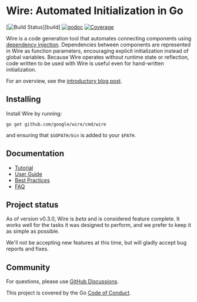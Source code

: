 # Wire: Automated Initialization in Go

[![Build Status](https://github.com/github/google/wire/workflows/tests.yml/badge.svg?branch=main)][build]
[![godoc](https://godoc.org/github.com/google/wire?status.svg)][godoc]
[![Coverage](https://codecov.io/gh/google/wire/branch/master/graph/badge.svg)](https://codecov.io/gh/google/wire)


Wire is a code generation tool that automates connecting components using
[dependency injection][]. Dependencies between components are represented in
Wire as function parameters, encouraging explicit initialization instead of
global variables. Because Wire operates without runtime state or reflection,
code written to be used with Wire is useful even for hand-written
initialization.

For an overview, see the [introductory blog post][].

[dependency injection]: https://en.wikipedia.org/wiki/Dependency_injection
[introductory blog post]: https://blog.golang.org/wire
[godoc]: https://godoc.org/github.com/google/wire
[travis]: https://travis-ci.com/google/wire

## Installing

Install Wire by running:

```shell
go get github.com/google/wire/cmd/wire
```

and ensuring that `$GOPATH/bin` is added to your `$PATH`.

## Documentation

- [Tutorial][]
- [User Guide][]
- [Best Practices][]
- [FAQ][]

[Tutorial]: ./_tutorial/README.md
[Best Practices]: ./docs/best-practices.md
[FAQ]: ./docs/faq.md
[User Guide]: ./docs/guide.md

## Project status

As of version v0.3.0, Wire is *beta* and is considered feature complete. It
works well for the tasks it was designed to perform, and we prefer to keep it
as simple as possible.

We'll not be accepting new features at this time, but will gladly accept bug
reports and fixes.

## Community

For questions, please use [GitHub Discussions](https://github.com/google/wire/discussions).

This project is covered by the Go [Code of Conduct][].

[Code of Conduct]: ./CODE_OF_CONDUCT.md
[go-cloud mailing list]: https://groups.google.com/forum/#!forum/go-cloud
